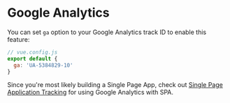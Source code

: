 # Google Analytics

You can set `ga` option to your Google Analytics track ID to enable this feature:

```js
// vue.config.js
export default {
  ga: 'UA-5384829-10'
}
```

Since you're most likely building a Single Page App, check out  [Single Page Application Tracking](https://developers.google.com/analytics/devguides/collection/analyticsjs/single-page-applications) for using Google Analytics with SPA.
